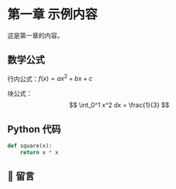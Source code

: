 # 第一章 示例内容

这是第一章的内容。

## 数学公式
行内公式：$f(x) = ax^2 + bx + c$

块公式：
$$
\int_0^1 x^2 dx = \frac{1}{3}
$$

## Python 代码
```python
def square(x):
    return x * x
```

## 💬 留言
<div id="tcomment"></div>
